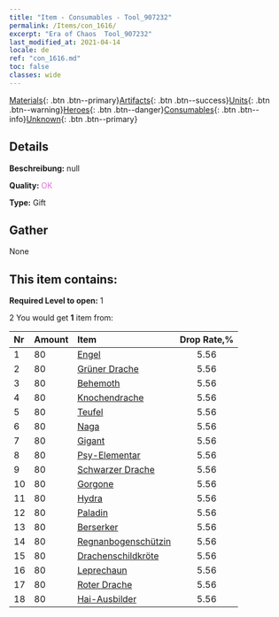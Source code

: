 ```yaml
---
title: "Item - Consumables - Tool_907232"
permalink: /Items/con_1616/
excerpt: "Era of Chaos  Tool_907232"
last_modified_at: 2021-04-14
locale: de
ref: "con_1616.md"
toc: false
classes: wide
---
```

 [Materials](/de/Items/){: .btn .btn--primary}[Artifacts](/de/Items/Artifacts/){: .btn .btn--success}[Units](/de/Items/Units/){: .btn .btn--warning}[Heroes](/de/Items/Heroes/){: .btn .btn--danger}[Consumables](/de/Items/Consumables/){: .btn .btn--info}[Unknown](/de/Items/Unknown/){: .btn .btn--primary}

## Details
 **Beschreibung:** null

 **Quality:** <span style="color: #DA70D6">OK</span>

 **Type:** Gift

## Gather

  None

## This item contains:

 **Required Level to open:** 1

 2 You would get **1** item  from:

  | Nr | Amount |     Item    | Drop Rate,% |
  |:---|:-------|:------------|:---------:|
  | 1 | 80 | [Engel](/de/Items/unt_196/) | 5.56 | 
  | 2 | 80 | [Grüner Drache](/de/Items/unt_205/) | 5.56 | 
  | 3 | 80 | [Behemoth](/de/Items/unt_223/) | 5.56 | 
  | 4 | 80 | [Knochendrache](/de/Items/unt_214/) | 5.56 | 
  | 5 | 80 | [Teufel](/de/Items/unt_232/) | 5.56 | 
  | 6 | 80 | [Naga](/de/Items/unt_240/) | 5.56 | 
  | 7 | 80 | [Gigant](/de/Items/unt_241/) | 5.56 | 
  | 8 | 80 | [Psy-Elementar](/de/Items/unt_267/) | 5.56 | 
  | 9 | 80 | [Schwarzer Drache](/de/Items/unt_250/) | 5.56 | 
  | 10 | 80 | [Gorgone](/de/Items/unt_257/) | 5.56 | 
  | 11 | 80 | [Hydra](/de/Items/unt_259/) | 5.56 | 
  | 12 | 80 | [Paladin](/de/Items/unt_197/) | 5.56 | 
  | 13 | 80 | [Berserker](/de/Items/unt_224/) | 5.56 | 
  | 14 | 80 | [Regnanbogenschützin](/de/Items/unt_274/) | 5.56 | 
  | 15 | 80 | [Drachenschildkröte](/de/Items/unt_278/) | 5.56 | 
  | 16 | 80 | [Leprechaun](/de/Items/unt_270/) | 5.56 | 
  | 17 | 80 | [Roter Drache](/de/Items/unt_251/) | 5.56 | 
  | 18 | 80 | [Hai-Ausbilder](/de/Items/unt_281/) | 5.56 | 

